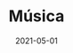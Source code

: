 ---
title: Música
slug: musica
date: 2021-05-01
description: Bienvenidos a la sección de música
draft: False
type: music
---